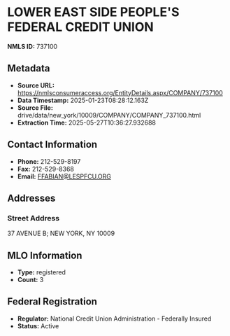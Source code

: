 # LOWER EAST SIDE PEOPLE'S FEDERAL CREDIT UNION

**NMLS ID:** 737100

## Metadata
- **Source URL:** https://nmlsconsumeraccess.org/EntityDetails.aspx/COMPANY/737100
- **Data Timestamp:** 2025-01-23T08:28:12.163Z
- **Source File:** drive/data/new_york/10009/COMPANY/COMPANY_737100.html
- **Extraction Time:** 2025-05-27T10:36:27.932688

## Contact Information
- **Phone:** 212-529-8197
- **Fax:** 212-529-8368
- **Email:** FFABIAN@LESPFCU.ORG

## Addresses
### Street Address
37 AVENUE B; NEW YORK, NY 10009

## MLO Information
- **Type:** registered
- **Count:** 3

## Federal Registration
- **Regulator:** National Credit Union Administration - Federally Insured
- **Status:** Active
